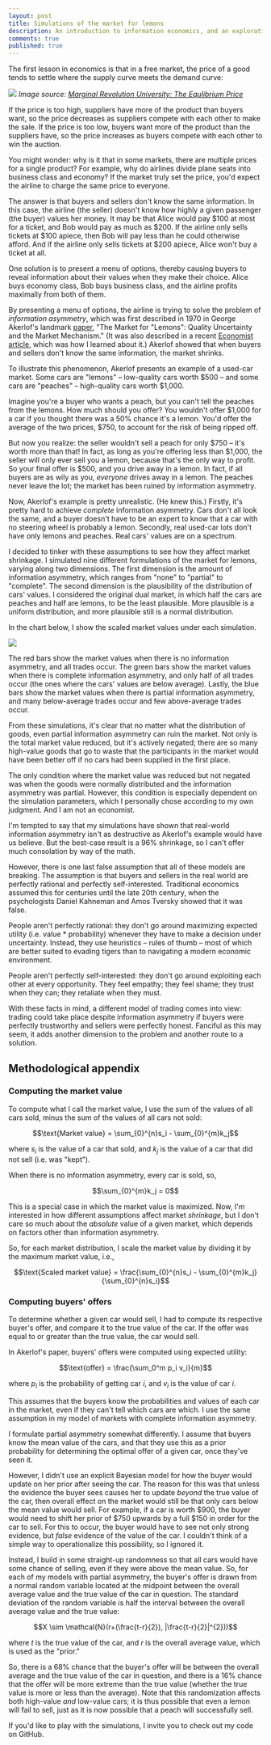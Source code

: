 ```yaml
---
layout: post
title: Simulations of the market for lemons
description: An introduction to information economics, and an exploration of variations of the market for lemons described in George Akerlof's landmark paper.
comments: true
published: true
---
```


The first lesson in economics is that in a free market, the price of a good tends to settle where the supply curve meets the demand curve:

![](../assets/img/lemons/equilibrium_price.png)
*Image source: [Marginal Revolution University: The Equlibrium Price](http://bit.ly/1Um2DJ7)*

If the price is too high, suppliers have more of the product than buyers want, so the price decreases as suppliers compete with each other to make the sale. If the price is too low, buyers want more of the product than the suppliers have, so the price increases as buyers compete with each other to win the auction.

You might wonder: why is it that in some markets, there are multiple prices for a single product? For example, why do airlines divide plane seats into business class and economy? If the market truly set the price, you'd expect the airline to charge the same price to everyone.

The answer is that buyers and sellers don't know the same information. In this case, the airline (the seller) doesn't know how highly a given passenger (the buyer) values her money. It may be that Alice would pay \$100 at most for a ticket, and Bob would pay as much as \$200. If the airline only sells tickets at \$100 apiece, then Bob will pay less than he could otherwise afford. And if the airline only sells tickets at \$200 apiece, Alice won't buy a ticket at all.

One solution is to present a menu of options, thereby causing buyers to reveal information about their values when they make their choice. Alice buys economy class, Bob buys business class, and the airline profits maximally from both of them.

By presenting a menu of options, the airline is trying to solve the problem of *information asymmetry*, which was first described in 1970 in George Akerlof's landmark [paper](http://www.jstor.org/stable/1879431), "The Market for "Lemons": Quality Uncertainty and the Market Mechanism." (It was also described in a recent [Economist article](http://www.economist.com/news/economics-brief/21702428-george-akerlofs-1970-paper-market-lemons-foundation-stone-information), which was how I learned about it.) Akerlof showed that when buyers and sellers don't know the same information, the market shrinks.

To illustrate this phenomenon, Akerlof presents an example of a used-car market. Some cars are "lemons" – low-quality cars worth \$500 – and some cars are "peaches" – high-quality cars worth \$1,000.

Imagine you're a buyer who wants a peach, but you can't tell the peaches from the lemons. How much should you offer? You wouldn't offer \$1,000 for a car if you thought there was a 50% chance it's a lemon. You'd offer the average of the two prices, \$750, to account for the risk of being ripped off.

But now you realize: the seller wouldn't sell a peach for only \$750 – it's worth more than that! In fact, as long as you're offering less than \$1,000, the seller will only ever sell you a lemon, because that's the only way to profit. So your final offer is $500, and you drive away in a lemon. In fact, if all buyers are as wily as you, *everyone* drives away in a lemon. The peaches never leave the lot; the market has been ruined by information asymmetry.

Now, Akerlof's example is pretty unrealistic. (He knew this.) Firstly, it's pretty hard to achieve *complete* information asymmetry. Cars don't all look the same, and a buyer doesn't have to be an expert to know that a car with no steering wheel is probably a lemon. Secondly, real used-car lots don't have only lemons and peaches. Real cars' values are on a spectrum.

I decided to tinker with these assumptions to see how they affect market shrinkage. I simulated nine different formulations of the market for lemons, varying along two dimensions. The first dimension is the amount of information asymmetry, which ranges from "none" to "partial" to "complete". The second dimension is the plausibility of the distribution of cars' values. I considered the original dual market, in which half the cars are peaches and half are lemons, to be the least plausible. More plausible is a uniform distribution, and more plausible still is a normal distribution.

In the chart below, I show the scaled market values under each simulation.

![](../assets/img/lemons/all_markets.png)

The red bars show the market values when there is no information asymmetry, and all trades occur. The green bars show the market values when there is complete information asymmetry, and only half of all trades occur (the ones where the cars' values are below average). Lastly, the blue bars show the market values when there is partial information asymmetry, and many below-average trades occur and few above-average trades occur.

From these simulations, it's clear that no matter what the distribution of goods, even partial information asymmetry can ruin the market. Not only is the total market value reduced, but it's actively negated; there are so many high-value goods that go to waste that the participants in the market would have been better off if no cars had been supplied in the first place.

The only condition where the market value was reduced but not negated was when the goods were normally distributed and the information asymmetry was partial. However, this condition is especially dependent on the simulation parameters, which I personally chose according to my own judgment. And I am not an economist.

I'm tempted to say that my simulations have shown that real-world information asymmetry isn't as destructive as Akerlof's example would have us believe. But the best-case result is a 96% shrinkage, so I can't offer much consolation by way of the math.

However, there is one last false assumption that all of these models are breaking. The assumption is that buyers and sellers in the real world are perfectly rational and perfectly self-interested. Traditional economics assumed this for centuries until the late 20th century, when the psychologists Daniel Kahneman and Amos Tversky showed that it was false.

People aren't perfectly rational: they don't go around maximizing expected utility (i.e. value * probability) whenever they have to make a decision under uncertainty. Instead, they use heuristics – rules of thumb – most of which are better suited to evading tigers than to navigating a modern economic environment. 

People aren't perfectly self-interested: they don't go around exploiting each other at every opportunity. They feel empathy; they feel shame; they trust when they can; they retaliate when they must.

With these facts in mind, a different model of trading comes into view: trading could take place despite information asymmetry if buyers were perfectly trustworthy and sellers were perfectly honest. Fanciful as this may seem, it adds another dimension to the problem and another route to a solution. 

## Methodological appendix

### Computing the market value

To compute what I call the market value, I use the sum of the values of all cars sold, minus the sum of the values of all cars not sold:

$$\text{Market value} = \sum_{0}^{n}s_i - \sum_{0}^{m}k_j$$

where $s_i$ is the value of a car that sold, and $k_j$ is the value of a car that did not sell (i.e. was "kept").

When there is no information asymmetry, every car is sold, so,

$$\sum_{0}^{m}k_j = 0$$

This is a special case in which the market value is maximized. Now, I'm interested in how different assumptions affect market *shrinkage*, but I don't care so much about the *absolute* value of a given market, which depends on factors other than information asymmetry.

So, for each market distribution, I scale the market value by dividing it by the maximum market value, i.e.,

$$\text{Scaled market value} = \frac{\sum_{0}^{n}s_i - \sum_{0}^{m}k_j}{\sum_{0}^{n}s_i}$$

### Computing buyers' offers

To determine whether a given car would sell, I had to compute its respective buyer's offer, and compare it to the true value of the car. If the offer was equal to or greater than the true value, the car would sell.

In Akerlof's paper, buyers' offers were computed using expected utility:

$$\text{offer} = \frac{\sum_0^m p_i v_i}{m}$$

where $p_i$ is the probability of getting car $i$, and $v_i$ is the value of car $i$.

This assumes that the buyers know the probabilities and values of each car in the market, even if they can't tell which cars are which. I use the same assumption in my model of markets with complete information asymmetry.

I formulate partial asymmetry somewhat differently. I assume that buyers know the mean value of the cars, and that they use this as a prior probability for determining the optimal offer of a given car, once they've seen it.

However, I didn't use an explicit Bayesian model for how the buyer would update on her prior after seeing the car. The reason for this was that unless the evidence the buyer sees causes her to update *beyond* the true value of the car, then overall effect on the market would still be that only cars below the mean value would sell. For example, if a car is worth \$900, the buyer would need to shift her prior of \$750 upwards by a full \$150 in order for the car to sell. For this to occur, the buyer would have to see not only strong evidence, but *false* evidence of the value of the car. I couldn't think of a simple way to operationalize this possibility, so I ignored it.

Instead, I build in some straight-up randomness so that all cars would have some chance of selling, even if they were above the mean value. So, for each of my models with partial asymmetry, the buyer's offer is drawn from a normal random variable located at the midpoint between the overall average value and the true value of the car in question. The standard deviation of the random variable is half the interval between the overall average value and the true value:

$$X \sim \mathcal{N}(r+(\frac{t-r}{2}), |\frac{t-r}{2}|^{2}))$$

where $t$ is the true value of the car, and $r$ is the overall average value, which is used as the "prior."

So, there is a 68% chance that the buyer's offer will be between the overall average and the true value of the car in question, and there is a 16% chance that the offer will be more extreme than the true value (whether the true value is more or less than the average). Note that this randomization affects both high-value *and* low-value cars; it is thus possible that even a lemon will fail to sell, just as it is now possible that a peach will successfully sell.

If you'd like to play with the simulations, I invite you to check out my code on GitHub.